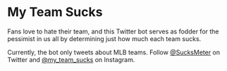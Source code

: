 # My Team Sucks

Fans love to hate their team, and this Twitter bot serves as fodder for the pessimist in us all by determining just how much each team sucks.

Currently, the bot only tweets about MLB teams. Follow [@SucksMeter](https://twitter.com/SucksMeter) on Twitter and [@my_team_sucks](https://www.instagram.com/my_team_sucks/) on Instagram.